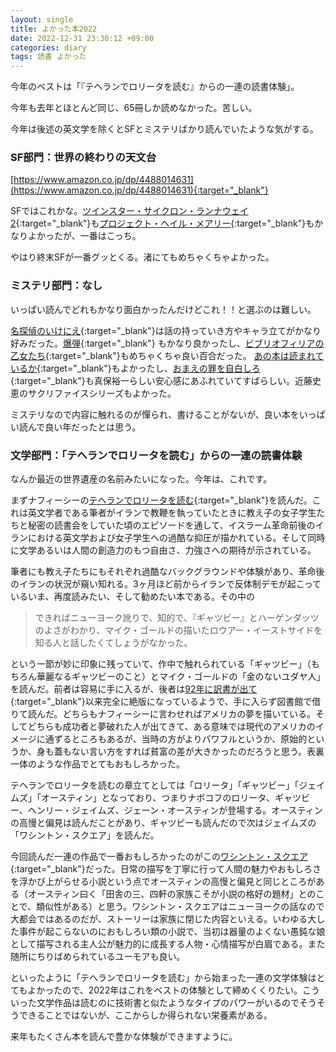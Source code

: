 ```yaml
---
layout: single
title: よかった本2022
date: 2022-12-31 23:30:12 +09:00
categories: diary
tags: 読書 よかった
---
```


今年のベストは「『テヘランでロリータを読む』からの一連の読書体験」。

今年も去年とほとんど同じ、65冊しか読めなかった。苦しい。

今年は後述の英文学を除くとSFとミステリばかり読んでいたような気がする。

### SF部門：世界の終わりの天文台

[https://www.amazon.co.jp/dp/4488014631](https://www.amazon.co.jp/dp/4488014631){:target="_blank"}


SFではこれかな。[ツインスター・サイクロン・ランナウェイ2](https://www.amazon.co.jp/dp/415031506X){:target="_blank"}も[プロジェクト・ヘイル・メアリー](https://www.amazon.co.jp/dp/B09NBZLC7J){:target="_blank"}もかなりよかったが、一番はこっち。

やはり終末SFが一番グッとくる。渚にてもめちゃくちゃよかった。

### ミステリ部門：なし

いっぱい読んでどれもかなり面白かったんだけどこれ！！と選ぶのは難しい。

[名探偵のいけにえ](https://www.amazon.co.jp/dp/B0B8RF6Q79){:target="_blank"}は話の持っていき方やキャラ立てがかなり好みだった。[爆弾](https://www.amazon.co.jp/dp/B09XMLNDTF){:target="_blank"} もかなり良かったし、[ビブリオフィリアの乙女たち](https://www.amazon.co.jp/dp/B0BGH64P62){:target="_blank"}もめちゃくちゃ良い百合だった。
[あの本は読まれているか](https://www.amazon.co.jp/dp/4488270077){:target="_blank"}もよかったし、[おまえの罪を自白しろ](https://www.amazon.co.jp/dp/4167918730){:target="_blank"}も真保裕一らしい安心感にあふれていてすばらしい。近藤史恵のサクリファイスシリーズもよかった。

ミステリなので内容に触れるのが憚られ、書けることがないが、良い本をいっぱい読んで良い年だったとは思う。

### 文学部門：「テヘランでロリータを読む」からの一連の読書体験

なんか最近の世界遺産の名前みたいになった。今年は、これです。

まずナフィーシーの[テヘランでロリータを読む](https://www.amazon.co.jp/dp/4309467431){:target="_blank"}を読んだ。これは英文学者である筆者がイランで教鞭を執っていたときに教え子の女子学生たちと秘密の読書会をしていた頃のエピソードを通して、イスラーム革命前後のイランにおける英文学および女子学生への過酷な抑圧が描かれている。そして同時に文学あるいは人間の創造力のもつ自由さ、力強さへの期待が示されている。

筆者にも教え子たちにもそれぞれ過酷なバックグラウンドや体験があり、革命後のイランの状況が窺い知れる。3ヶ月ほど前からイランで反体制デモが起こっているいま、再度読みたい、そして勧めたい本である。その中の

> できればニューヨーク訛りで、知的で、『ギャツビー』とハーゲンダッツのよさがわかり、マイク・ゴールドの描いたロウアー・イーストサイドを知る人と話したくてしょうがなかった。

という一節が妙に印象に残っていて、作中で触れられている「ギャツビー」（もちろん華麗なるギャツビーのこと）とマイク・ゴールドの「金のないユダヤ人」を読んだ。前者は容易に手に入るが、後者は[92年に訳書が出て](https://www.kosho.or.jp/products/detail.php?product_id=196161577){:target="_blank"}以来完全に絶版になっているようで、手に入らず図書館で借りて読んだ。どちらもナフィーシーに言わせればアメリカの夢を描いている。そしてどちらも成功者と夢破れた人が出てきて、ある意味では現代のアメリカのイメージに通ずるところもあるが、当時の方がよりパワフルというか、原始的というか、身も蓋もない言い方をすれば貧富の差が大きかったのだろうと思う。表裏一体のような作品でとてもおもしろかった。

テヘランでロリータを読むの章立てとしては「ロリータ」「ギャツビー」「ジェイムズ」「オースティン」となっており、つまりナボコフのロリータ、ギャツビー、ヘンリー・ジェイムズ、ジェーン・オースティンが登場する。オースティンの高慢と偏見は読んだことがあり、ギャツビーも読んだので次はジェイムズの「ワシントン・スクエア」を読んだ。

今回読んだ一連の作品で一番おもしろかったのがこの[ワシントン・スクエア](https://www.amazon.co.jp/dp/4003725131){:target="_blank"}だった。日常の描写を丁寧に行って人間の魅力やおもしろさを浮かび上がらせる小説という点でオースティンの高慢と偏見と同じところがある（オースティン曰く「田舎の三、四軒の家族こそが小説の格好の題材」とのことで、類似性がある）と思う。ワシントン・スクエアはニューヨークの話なので大都会ではあるのだが、ストーリーは家族に閉じた内容といえる。いわゆる大した事件が起こらないのにおもしろい類の小説で、当初は器量のよくない愚鈍な娘として描写される主人公が魅力的に成長する人物・心情描写が白眉である。また随所にちりばめられているユーモアも良い。

といったように「テヘランでロリータを読む」から始まった一連の文学体験はとてもよかったので、2022年はこれをベストの体験として締めくくりたい。こういった文学作品は読むのに技術書と似たようなタイプのパワーがいるのでそうそうできることではないが、ここからしか得られない栄養素がある。

来年もたくさん本を読んで豊かな体験ができますように。
